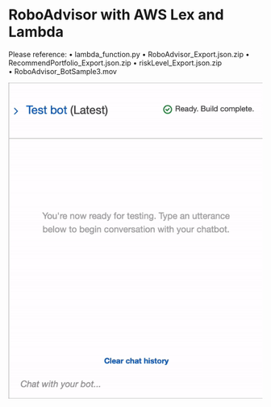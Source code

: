 # RoboAdvisor with AWS Lex and Lambda
Please reference:
• lambda_function.py
• RoboAdvisor_Export.json.zip
• RecommendPortfolio_Export.json.zip
• riskLevel_Export.json.zip
• RoboAdvisor_BotSample3.mov

![RoboAdvisor_BotSample3.gif](Images/RoboAdvisor_BotSample3.gif)